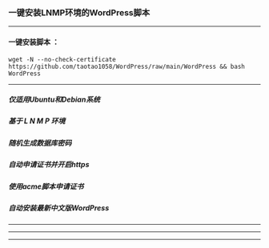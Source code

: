 ###  一键安装LNMP环境的WordPress脚本


---
#### 一键安装脚本 ：

```
wget -N --no-check-certificate https://github.com/taotao1058/WordPress/raw/main/WordPress && bash WordPress
```

---
##### 仅适用Ubuntu和Debian系统 
##### 基于 L N M P 环境
##### 随机生成数据库密码
##### 自动申请证书并开启https
##### 使用acme脚本申请证书
##### 自动安装最新中文版WordPress

---
---
---
